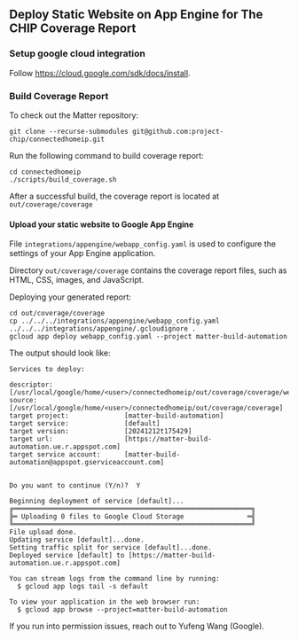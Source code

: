 ## Deploy Static Website on App Engine for The CHIP Coverage Report

### Setup google cloud integration

Follow https://cloud.google.com/sdk/docs/install.

### Build Coverage Report

To check out the Matter repository:

```
git clone --recurse-submodules git@github.com:project-chip/connectedhomeip.git
```

Run the following command to build coverage report:

```
cd connectedhomeip
./scripts/build_coverage.sh
```

After a successful build, the coverage report is located at
`out/coverage/coverage`

#### Upload your static website to Google App Engine

File `integrations/appengine/webapp_config.yaml` is used to configure the
settings of your App Engine application.

Directory `out/coverage/coverage` contains the coverage report files, such as
HTML, CSS, images, and JavaScript.

Deploying your generated report:

```
cd out/coverage/coverage
cp ../../../integrations/appengine/webapp_config.yaml ../../../integrations/appengine/.gcloudignore .
gcloud app deploy webapp_config.yaml --project matter-build-automation
```

The output should look like:
```
Services to deploy:

descriptor:                  [/usr/local/google/home/<user>/connectedhomeip/out/coverage/coverage/webapp_config.yaml]
source:                      [/usr/local/google/home/<user>/connectedhomeip/out/coverage/coverage]
target project:              [matter-build-automation]
target service:              [default]
target version:              [20241212t175429]
target url:                  [https://matter-build-automation.ue.r.appspot.com]
target service account:      [matter-build-automation@appspot.gserviceaccount.com]


Do you want to continue (Y/n)?  Y

Beginning deployment of service [default]...
╔════════════════════════════════════════════════════════════╗
╠═ Uploading 0 files to Google Cloud Storage                ═╣
╚════════════════════════════════════════════════════════════╝
File upload done.
Updating service [default]...done.
Setting traffic split for service [default]...done.
Deployed service [default] to [https://matter-build-automation.ue.r.appspot.com]

You can stream logs from the command line by running:
  $ gcloud app logs tail -s default

To view your application in the web browser run:
  $ gcloud app browse --project=matter-build-automation
```

If you run into permission issues, reach out to Yufeng Wang (Google).

